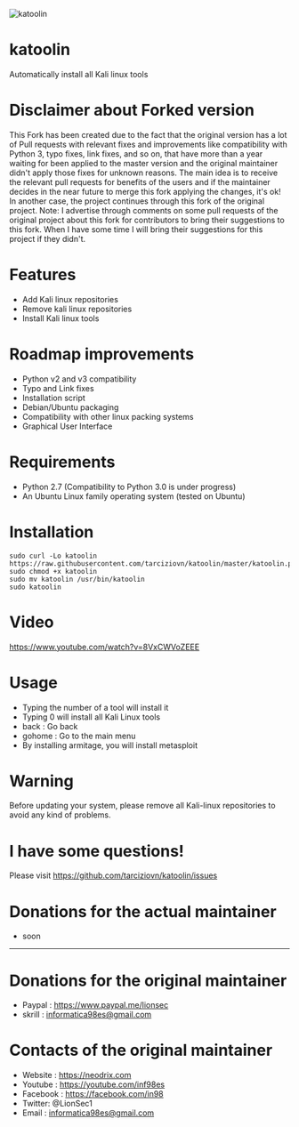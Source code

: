 ![katoolin](https://cloud.githubusercontent.com/assets/8742190/9415562/83397aae-4840-11e5-8f72-28dfffcc70a9.png)
# katoolin
Automatically install all Kali linux tools

# Disclaimer about Forked version
This Fork has been created due to the fact that the original version has a lot of Pull requests with relevant fixes and improvements like compatibility with Python 3, typo fixes, link fixes, and so on, that have more than a year waiting for been applied to the master version and the original maintainer didn't apply those fixes for unknown reasons. The main idea is to receive the relevant pull requests for benefits of the users and if the maintainer decides in the near future to merge this fork applying the changes, it's ok! In another case, the project continues through this fork of the original project.
Note: I advertise through comments on some pull requests of the original project about this fork for contributors to bring their suggestions to this fork. When I have some time I will bring their suggestions for this project if they didn't.

# Features
- Add Kali linux repositories
- Remove kali linux repositories
- Install Kali linux tools

# Roadmap improvements
- Python v2 and v3 compatibility
- Typo and Link fixes
- Installation script
- Debian/Ubuntu packaging
- Compatibility with other linux packing systems
- Graphical User Interface

# Requirements
- Python 2.7 (Compatibility to Python 3.0 is under progress)
- An Ubuntu Linux family operating system (tested on Ubuntu)

# Installation
```
sudo curl -Lo katoolin https://raw.githubusercontent.com/tarciziovn/katoolin/master/katoolin.py 
sudo chmod +x katoolin
sudo mv katoolin /usr/bin/katoolin
sudo katoolin 
```

# Video
https://www.youtube.com/watch?v=8VxCWVoZEEE

# Usage
- Typing the number of a tool will install it
- Typing 0 will install all Kali Linux tools
- back : Go back
- gohome : Go to the main menu
- By installing armitage, you will install metasploit

# Warning
Before updating your system, please remove all Kali-linux repositories to avoid any kind of problems.

# I have some questions!
Please visit https://github.com/tarciziovn/katoolin/issues

# Donations for the actual maintainer
- soon

---

# Donations for the original maintainer
- Paypal : https://www.paypal.me/lionsec
- skrill : informatica98es@gmail.com

# Contacts of the original maintainer
- Website : https://neodrix.com
- Youtube : https://youtube.com/inf98es
- Facebook : https://facebook.com/in98
- Twitter: @LionSec1
- Email : informatica98es@gmail.com
